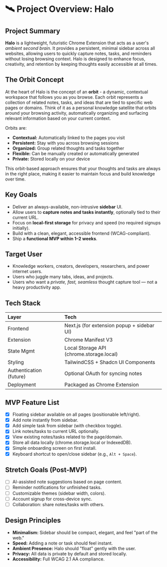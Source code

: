 # 🛰️ Project Overview: Halo

## Project Summary

**Halo** is a lightweight, futuristic Chrome Extension that acts as a user's *ambient second brain*. It provides a persistent, minimal sidebar across all websites, allowing users to quickly capture notes, tasks, and reminders without losing browsing context. Halo is designed to enhance focus, creativity, and retention by keeping thoughts easily accessible at all times.

## The Orbit Concept

At the heart of Halo is the concept of an **orbit** - a dynamic, contextual workspace that follows you as you browse. Each orbit represents a collection of related notes, tasks, and ideas that are tied to specific web pages or domains. Think of it as a personal knowledge satellite that orbits around your browsing activity, automatically organizing and surfacing relevant information based on your current context.

Orbits are:
- **Contextual:** Automatically linked to the pages you visit
- **Persistent:** Stay with you across browsing sessions
- **Organized:** Group related thoughts and tasks together
- **Flexible:** Can be manually created or automatically generated
- **Private:** Stored locally on your device

This orbit-based approach ensures that your thoughts and tasks are always in the right place, making it easier to maintain focus and build knowledge over time.

## Key Goals

- Deliver an always-available, non-intrusive **sidebar** UI.
- Allow users to **capture notes and tasks instantly**, optionally tied to their current URL.
- Focus on **local-first storage** for privacy and speed (no required signups initially).
- Build with a clean, elegant, accessible frontend (WCAG-compliant).
- Ship a **functional MVP within 1–2 weeks**.

## Target User

- Knowledge workers, creators, developers, researchers, and power internet users.
- Users who juggle many tabs, ideas, and projects.
- Users who want a *private, fast, seamless* thought capture tool — not a heavy productivity app.

## Tech Stack

| Layer         | Tech                                 |
|:--------------|:-------------------------------------|
| Frontend      | Next.js (for extension popup + sidebar UI) |
| Extension     | Chrome Manifest V3                   |
| State Mgmt    | Local Storage API (chrome.storage.local) |
| Styling       | TailwindCSS + Shadcn UI Components    |
| Authentication (future) | Optional OAuth for syncing notes |
| Deployment    | Packaged as Chrome Extension         |

## MVP Feature List

- [x] Floating sidebar available on all pages (positionable left/right).
- [x] Add note instantly from sidebar.
- [x] Add simple task from sidebar (with checkbox toggle).
- [x] Link notes/tasks to current URL optionally.
- [x] View existing notes/tasks related to the page/domain.
- [x] Store all data locally (chrome.storage.local or IndexedDB).
- [x] Simple onboarding screen on first install.
- [x] Keyboard shortcut to open/close sidebar (e.g., `Alt + Space`).

## Stretch Goals (Post-MVP)

- [ ] AI-assisted note suggestions based on page content.
- [ ] Reminder notifications for unfinished tasks.
- [ ] Customizable themes (sidebar width, colors).
- [ ] Account signup for cross-device sync.
- [ ] Collaboration: share notes/tasks with others.

## Design Principles

- **Minimalism:** Sidebar should be compact, elegant, and feel "part of the web."
- **Speed:** Adding a note or task should feel instant.
- **Ambient Presence:** Halo should "float" gently with the user.
- **Privacy:** All data is private by default and stored locally.
- **Accessibility:** Full WCAG 2.1 AA compliance.
